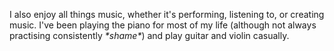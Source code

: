 I also enjoy all things music, whether it's performing, listening to, or creating music. I've been playing the piano for most of my life (although not always practising consistently *\*shame\**) and play guitar and violin casually. 
